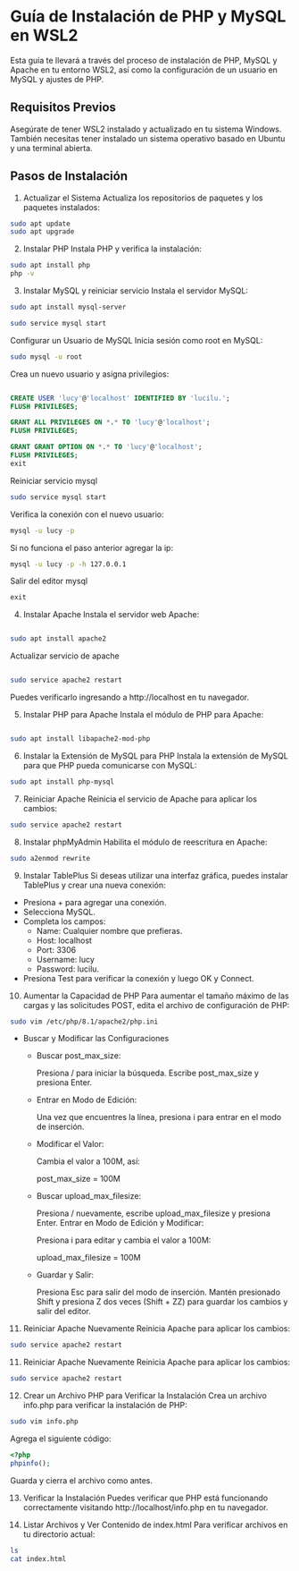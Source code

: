 # Guía de Instalación de PHP y MySQL en WSL2
Esta guía te llevará a través del proceso de instalación de PHP, MySQL y Apache en tu entorno WSL2, así como la configuración de un usuario en MySQL y ajustes de PHP.

## Requisitos Previos
Asegúrate de tener WSL2 instalado y actualizado en tu sistema Windows. También necesitas tener instalado un sistema operativo basado en Ubuntu y una terminal abierta.

## Pasos de Instalación
1. Actualizar el Sistema
Actualiza los repositorios de paquetes y los paquetes instalados:


```bash
sudo apt update
sudo apt upgrade
```

2. Instalar PHP
Instala PHP y verifica la instalación:

```bash
sudo apt install php
php -v
```

3. Instalar MySQL y reiniciar servicio
Instala el servidor MySQL:

```bash
sudo apt install mysql-server
```
```bash
sudo service mysql start
```
Configurar un Usuario de MySQL
Inicia sesión como root en MySQL:


```bash
sudo mysql -u root
```
Crea un nuevo usuario y asigna privilegios:

```sql

CREATE USER 'lucy'@'localhost' IDENTIFIED BY 'lucilu.';
FLUSH PRIVILEGES;

GRANT ALL PRIVILEGES ON *.* TO 'lucy'@'localhost';
FLUSH PRIVILEGES;

GRANT GRANT OPTION ON *.* TO 'lucy'@'localhost';
FLUSH PRIVILEGES;
exit
```
Reiniciar servicio mysql
```bash
sudo service mysql start
```

Verifica la conexión con el nuevo usuario:

```bash
mysql -u lucy -p
```
Si no funciona el paso anterior agregar la ip: 

```bash
mysql -u lucy -p -h 127.0.0.1
```
Salir del editor mysql
```sql
exit
```
4. Instalar Apache
Instala el servidor web Apache:

```bash

sudo apt install apache2
```
Actualizar servicio de apache
```bash

sudo service apache2 restart
```
Puedes verificarlo ingresando a http://localhost en tu navegador.

5. Instalar PHP para Apache
Instala el módulo de PHP para Apache:

```bash

sudo apt install libapache2-mod-php
```
6. Instalar la Extensión de MySQL para PHP
Instala la extensión de MySQL para que PHP pueda comunicarse con MySQL:


```bash
sudo apt install php-mysql
```
7. Reiniciar Apache
Reinicia el servicio de Apache para aplicar los cambios:


```bash
sudo service apache2 restart
```
8. Instalar phpMyAdmin
Habilita el módulo de reescritura en Apache:


```bash
sudo a2enmod rewrite
```
9. Instalar TablePlus
Si deseas utilizar una interfaz gráfica, puedes instalar TablePlus y crear una nueva conexión:

* Presiona + para agregar una conexión.
* Selecciona MySQL.
* Completa los campos:
    * Name: Cualquier nombre que prefieras.
    * Host: localhost
    * Port: 3306
    * Username: lucy
    * Password: lucilu.
* Presiona Test para verificar la conexión y luego OK y Connect.

10. Aumentar la Capacidad de PHP
Para aumentar el tamaño máximo de las cargas y las solicitudes POST, edita el archivo de configuración de PHP:

```bash
sudo vim /etc/php/8.1/apache2/php.ini
```

* Buscar y Modificar las Configuraciones
    * Buscar post_max_size:

        Presiona / para iniciar la búsqueda.
        Escribe post_max_size y presiona Enter.
    * Entrar en Modo de Edición:

        Una vez que encuentres la línea, presiona i para entrar en el modo de inserción.
    * Modificar el Valor:

        Cambia el valor a 100M, así:

        post_max_size = 100M
    * Buscar upload_max_filesize:

        Presiona / nuevamente, escribe upload_max_filesize y presiona Enter.
        Entrar en Modo de Edición y Modificar:

        Presiona i para editar y cambia el valor a 100M:

        upload_max_filesize = 100M
    * Guardar y Salir:

        Presiona Esc para salir del modo de inserción.
        Mantén presionado Shift y presiona Z dos veces (Shift + ZZ) para guardar los cambios y salir del editor.
11. Reiniciar Apache Nuevamente
Reinicia Apache para aplicar los cambios:

```bash
sudo service apache2 restart
```
11. Reiniciar Apache Nuevamente
Reinicia Apache para aplicar los cambios:

```bash
sudo service apache2 restart
```
12. Crear un Archivo PHP para Verificar la Instalación
Crea un archivo info.php para verificar la instalación de PHP:

```bash
sudo vim info.php
```
Agrega el siguiente código:

```php
<?php
phpinfo();
```
Guarda y cierra el archivo como antes.

13. Verificar la Instalación
Puedes verificar que PHP está funcionando correctamente visitando http://localhost/info.php en tu navegador.

14. Listar Archivos y Ver Contenido de index.html
Para verificar archivos en tu directorio actual:

```bash
ls
cat index.html
```

